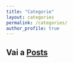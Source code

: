 ```yaml
---
title: "Categorie"
layout: categories
permalink: /categories/
author_profile: true
---
```

## Vai a [Posts](/year-archive/)